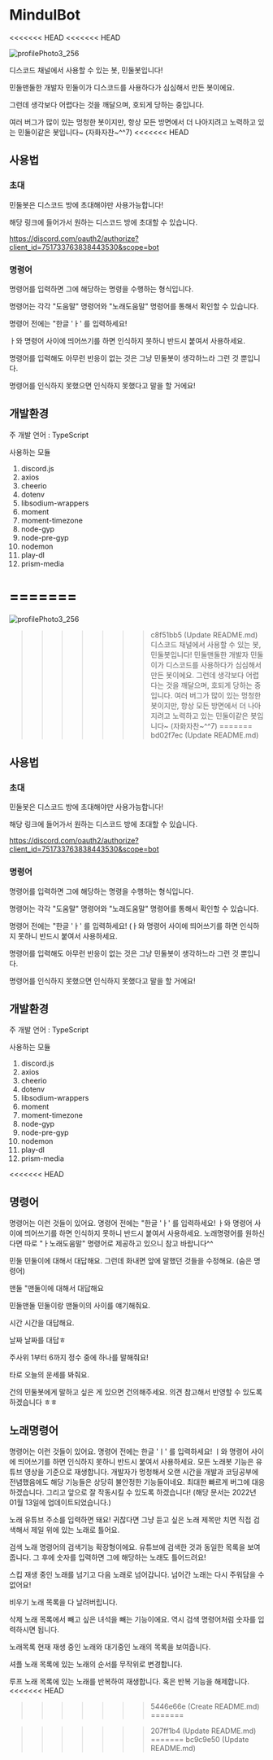 # MindulBot
<<<<<<< HEAD
<<<<<<< HEAD

![profilePhoto3_256](https://user-images.githubusercontent.com/69645953/171674886-2c53a177-1612-4312-a3c6-1daa5f3c80c6.png)

디스코드 채널에서 사용할 수 있는 봇, 민둘봇입니다!

민둘맨둘한 개발자 민둘이가 디스코드를 사용하다가 심심해서 만든 봇이에요.

그런데 생각보다 어렵다는 것을 깨달으며, 호되게 당하는 중입니다.

여러 버그가 많이 있는 멍청한 봇이지만, 항상 모든 방면에서 더 나아지려고 노력하고 있는 민둘이같은 봇입니다~ (자화자찬~^^7)
<<<<<<< HEAD

## 사용법

### 초대
민둘봇은 디스코드 방에 초대해야만 사용가능합니다!

해당 링크에 들어가서 원하는 디스코드 방에 초대할 수 있습니다. 

https://discord.com/oauth2/authorize?client_id=751733763838443530&scope=bot

### 명령어
명령어를 입력하면 그에 해당하는 명령을 수행하는 형식입니다.

명령어는 각각 "도움말" 명령어와 "노래도움말" 명령어를 통해서 확인할 수 있습니다.

명령어 전에는 "한글 'ㅏ' 를 입력하세요! 

ㅏ와 명령어 사이에 띄어쓰기를 하면 인식하지 못하니 반드시 붙여서 사용하세요.

명령어를 입력해도 아무런 반응이 없는 것은 그냥 민둘봇이 생각하느라 그런 것 뿐입니다.

명령어를 인식하지 못했으면 인식하지 못했다고 말을 할 거에요!

## 개발환경
주 개발 언어 : TypeScript

사용하는 모듈
1. discord.js
2. axios
3. cheerio
4. dotenv
5. libsodium-wrappers
6. moment
7. moment-timezone
8. node-gyp
9. node-pre-gyp
10. nodemon
11. play-dl
12. prism-media


=======
=======

![profilePhoto3_256](https://user-images.githubusercontent.com/69645953/171674886-2c53a177-1612-4312-a3c6-1daa5f3c80c6.png)

>>>>>>> c8f51bb5 (Update README.md)
디스코드 채널에서 사용할 수 있는 봇, 민둘봇입니다!
민둘맨둘한 개발자 민둘이가 디스코드를 사용하다가 심심해서 만든 봇이에요. 그런데 생각보다 어렵다는 것을 깨달으며, 호되게 당하는 중입니다. 여러 버그가 많이 있는 멍청한 봇이지만, 항상 모든 방면에서 더 나아지려고 노력하고 있는 민둘이같은 봇입니다~ (자화자찬~^^7)
=======
>>>>>>> bd02f7ec (Update README.md)

## 사용법

### 초대
민둘봇은 디스코드 방에 초대해야만 사용가능합니다!

해당 링크에 들어가서 원하는 디스코드 방에 초대할 수 있습니다. 

https://discord.com/oauth2/authorize?client_id=751733763838443530&scope=bot

### 명령어
명령어를 입력하면 그에 해당하는 명령을 수행하는 형식입니다.

명령어는 각각 "도움말" 명령어와 "노래도움말" 명령어를 통해서 확인할 수 있습니다.

명령어 전에는 "한글 'ㅏ' 를 입력하세요! (ㅏ와 명령어 사이에 띄어쓰기를 하면 인식하지 못하니 반드시 붙여서 사용하세요.

명령어를 입력해도 아무런 반응이 없는 것은 그냥 민둘봇이 생각하느라 그런 것 뿐입니다.

명령어를 인식하지 못했으면 인식하지 못했다고 말을 할 거에요!

## 개발환경
주 개발 언어 : TypeScript

사용하는 모듈
1. discord.js
2. axios
3. cheerio
4. dotenv
5. libsodium-wrappers
6. moment
7. moment-timezone
8. node-gyp
9. node-pre-gyp
10. nodemon
11. play-dl
12. prism-media


<<<<<<< HEAD
## 명령어
명령어는 이런 것들이 있어요.
명령어 전에는 "한글 'ㅏ' 를 입력하세요! ㅏ와 명령어 사이에 띄어쓰기를 하면 인식하지 못하니 반드시 붙여서 사용하세요. 노래명령어를 원하신다면 따로 "ㅏ노래도움말" 명령어로 제공하고 있으니 참고 바랍니다^^

민둘
민둘이에 대해서 대답해요.
그런데 화내면 앞에 말했던 것들을 수정해요. (숨은 명령어)

맨둘
"맨둘이에 대해서 대답해요

민둘맨둘
민둘이랑 맨둘이의 사이를 얘기해줘요.

시간
시간을 대답해요.

날짜
날짜를 대답ㅎ

주사위
1부터 6까지 정수 중에 하나를 말해줘요!

타로
오늘의 운세를 봐줘요.

건의
민둘봇에게 말하고 싶은 게 있으면 건의해주세요. 의견 참고해서 반영할 수 있도록 하겠습니다 ㅎㅎ

## 노래명령어
명령어는 이런 것들이 있어요.
명령어 전에는 한글 'ㅣ' 를 입력하세요! ㅣ와 명령어 사이에 띄어쓰기를 하면 인식하지 못하니 반드시 붙여서 사용하세요. 모든 노래봇 기능은 유튜브 영상을 기준으로 재생합니다. 개발자가 멍청해서 오랜 시간을 개발과 코딩공부에 전념했음에도 해당 기능들은 상당히 불안정한 기능들이네요. 최대한 빠르게 버그에 대응하겠습니다. 그리고 앞으로 잘 작동시킬 수 있도록 하겠습니다!
(해당 문서는 2022년 01월 13일에 업데이트되었습니다.)

노래
유튜브 주소를 입력하면 돼요! 귀찮다면 그냥 듣고 싶은 노래 제목만 치면 직접 검색해서 제일 위에 있는 노래로 틀어요.

검색
노래 명령어의 검색기능 확장형이에요. 유튜브에 검색한 것과 동일한 목록을 보여줍니다. 그 후에 숫자를 입력하면 그에 해당하는 노래도 틀어드려요!

스킵
재생 중인 노래를 넘기고 다음 노래로 넘어갑니다. 넘어간 노래는 다시 주워담을 수 없어요!

비우기
노래 목록을 다 날려버립니다.

삭제
노래 목록에서 빼고 싶은 녀석을 빼는 기능이에요. 역시 검색 명령어처럼 숫자를 입력하시면 됩니다.

노래목록
현재 재생 중인 노래와 대기중인 노래의 목록을 보여줍니다.

셔플
노래 목록에 있는 노래의 순서를 무작위로 변경합니다.

루프
노래 목록에 있는 노래를 반복하여 재생합니다. 혹은 반복 기능을 해제합니다.
<<<<<<< HEAD
>>>>>>> 5446e66e (Create README.md)
=======

>>>>>>> 207ff1b4 (Update README.md)
=======
>>>>>>> bc9c9e50 (Update README.md)
